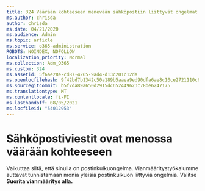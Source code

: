 ```yaml
---
title: 324 Väärään kohteeseen menevään sähköpostiin liittyvät ongelmat
ms.author: chrisda
author: chrisda
ms.date: 04/21/2020
ms.audience: Admin
ms.topic: article
ms.service: o365-administration
ROBOTS: NOINDEX, NOFOLLOW
localization_priority: Normal
ms.collection: Adm_O365
ms.custom: 324
ms.assetid: 5f6ae28e-cd87-4265-9ad4-d13c201c12da
ms.openlocfilehash: 9f42bd7b1342c50a189b5aaea9ed90dfa6ae8c10ce2721110c69d636de0f6181
ms.sourcegitcommit: b5f7da89a650d2915dc652449623c78be6247175
ms.translationtype: MT
ms.contentlocale: fi-FI
ms.lasthandoff: 08/05/2021
ms.locfileid: "54012953"
---
```

# <a name="email-messages-are-going-to-the-wrong-destination"></a>Sähköpostiviestit ovat menossa väärään kohteeseen

Vaikuttaa siltä, että sinulla on postinkulkuongelma. Vianmääritystyökalumme auttavat tunnistamaan monia yleisiä postinkulkuon liittyviä ongelmia. Valitse **Suorita vianmääritys alla.**
